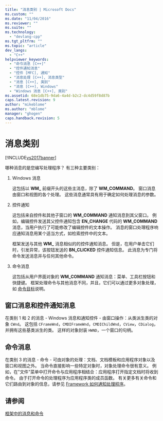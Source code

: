 ```yaml
---
title: "消息类别 | Microsoft Docs"
ms.custom: ""
ms.date: "11/04/2016"
ms.reviewer: ""
ms.suite: ""
ms.technology: 
  - "devlang-cpp"
ms.tgt_pltfrm: ""
ms.topic: "article"
dev_langs: 
  - "C++"
helpviewer_keywords: 
  - "命令消息 [C++]"
  - "控件通知消息"
  - "控件 [MFC], 通知"
  - "消息处理 [C++], 消息类型"
  - "消息 [C++], 类别"
  - "消息 [C++], Windows"
  - "Windows 消息 [C++], 类别"
ms.assetid: 68e1db75-9da6-4a4d-b2c2-dc4d59f8d87b
caps.latest.revision: 9
author: "mikeblome"
ms.author: "mblome"
manager: "ghogen"
caps.handback.revision: 5
---
```

# 消息类别
[!INCLUDE[vs2017banner](../assembler/inline/includes/vs2017banner.md)]

哪种消息的是您编写处理程序？  有三种主要类别：  
  
1.  Windows 消息  
  
     这包括以 **WM\_** 前缀开头的这些主消息，除了 **WM\_COMMAND**。  窗口消息由窗口和视图的各个处理。  这些消息通常具有用于确定如何处理消息的参数。  
  
2.  控件通知  
  
     这包括来自控件和其他子窗口的 **WM\_COMMAND** 通知消息到其父窗口。  例如，编辑控件发送其父控件通知包含 **EN\_CHANGE** 代码的 **WM\_COMMAND** 消息，当用户执行了可能修改了编辑控件的文本操作。  消息的窗口处理程序响应通知消息用某个适当方式，如检索控件中的文本。  
  
     框架发送与其他 **WM\_** 消息相似的的控件通知消息。  但是，在用户单击它们时，引发异常，该按钮发送的 **BN\_CLICKED** 控件通知信息。  此消息为专门将命令发送消息并与任何其他命令。  
  
3.  命令消息  
  
     这包括从用户界面对象的 **WM\_COMMAND** 通知消息：菜单、工具栏按钮和快捷键。  框架处理命令与其他消息不同，并且，它们可以通过更多对象处理，如 [命令目标](../mfc/command-targets.md)说明。  
  
##  <a name="_core_windows_messages_and_control.2d.notification_messages"></a> 窗口消息和控件通知消息  
 在类别 1 和 2 的消息 \- Windows 消息和通知控件 \- 由窗口操作：从类派生类的对象 `CWnd`。  这包括 `CFrameWnd`，`CMDIFrameWnd`，`CMDIChildWnd`，`CView`，`CDialog`，并拥有这些基类派生的类。  这样的对象封装 `HWND`，一个窗口的句柄。  
  
##  <a name="_core_command_messages"></a> 命令消息  
 在类别 3 的消息 \- 命令 \- 可由对象的处理：文档、文档模板和应用程序对象以及窗口和视图之外。  当命令直接影响一些特定对象时，对象处理命令很有意义。  例如，在"文件"菜单中打开命令与应用程序相结合：应用程序打开指定文档时将收到命令。  由于打开命令的处理程序为应用程序类的成员函数。  有关更多有关命令和它们路由到对象的信息，请参见 [Framework 如何通知处理程序](../mfc/how-the-framework-calls-a-handler.md)。  
  
## 请参阅  
 [框架中的消息和命令](../mfc/messages-and-commands-in-the-framework.md)